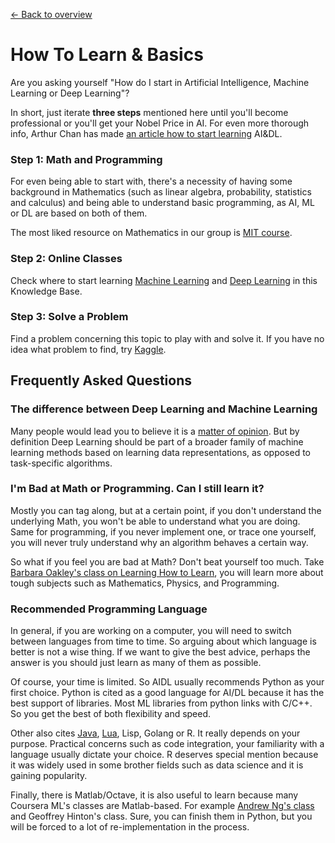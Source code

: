 [← Back to overview](README.md)

# How To Learn & Basics

Are you asking yourself "How do I start in Artificial Intelligence, Machine Learning or Deep Learning"?

In short, just iterate **three steps** mentioned here until you'll become professional or you'll get your Nobel Price in AI. For even more thorough info, Arthur Chan has made [an article how to start learning](http://thegrandjanitor.com/2016/08/15/learning-deep-learning-my-top-five-resource/) AI&DL.

### Step 1: Math and Programming
For even being able to start with, there's a necessity of having some background in Mathematics (such as linear algebra, probability, statistics and calculus) and being able to understand basic programming, as AI, ML or DL are based on both of them.

The most liked resource on Mathematics in our group is [MIT course](https://ocw.mit.edu/courses/mathematics/18-657-mathematics-of-machine-learning-fall-2015/lecture-notes/MIT18_657F15_LecNote.pdf).

### Step 2: Online Classes
Check where to start learning [Machine Learning](#ml-machine-learning) and [Deep Learning](#dl-deep-learning) in this Knowledge Base.

### Step 3: Solve a Problem
Find a problem concerning this topic to play with and solve it. If you have no idea what problem to find, try [Kaggle](https://www.kaggle.com/).

## Frequently Asked Questions

### The difference between Deep Learning and Machine Learning

Many people would lead you to believe it is a [matter of opinion](http://thegrandjanitor.com/2017/07/09/what-is-the-difference-between-deep-and-machine-learning/). But by definition Deep Learning should be part of a broader family of machine learning methods based on learning data representations, as opposed to task-specific algorithms.

### I'm Bad at Math or Programming. Can I still learn it?
Mostly you can tag along, but at a certain point, if you don't understand the underlying Math, you won't be able to understand what you are doing. Same for programming, if you never implement one, or trace one yourself, you will never truly understand why an algorithm behaves a certain way.

So what if you feel you are bad at Math? Don't beat yourself too much. Take [Barbara Oakley's class on Learning How to Learn](https://www.coursera.org/learn/learning-how-to-learn), you will learn more about tough subjects such as Mathematics, Physics, and Programming.

### Recommended Programming Language
In general, if you are working on a computer, you will need to switch between languages from time to time. So arguing about which language is better is not a wise thing. If we want to give the best advice, perhaps the answer is you should just learn as many of them as possible.

Of course, your time is limited. So AIDL usually recommends Python as your first choice. Python is cited as a good language for AI/DL because it has the best support of libraries. Most ML libraries from python links with C/C++. So you get the best of both flexibility and speed.

Other also cites [Java](https://deeplearning4j.org/), [Lua](http://torch.ch/), Lisp, Golang or R. It really depends on your purpose. Practical concerns such as code integration, your familiarity with a language usually dictate your choice. R deserves special mention because it was widely used in some brother fields such as data science and it is gaining popularity.

Finally, there is Matlab/Octave, it is also useful to learn because many Coursera ML's classes are Matlab-based. For example [Andrew Ng's class](https://www.coursera.org/learn/machine-learning) and Geoffrey Hinton's class. Sure, you can finish them in Python, but you will be forced to a lot of re-implementation in the process.
